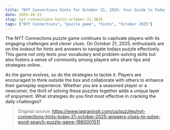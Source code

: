 ```yaml
---
title: "NYT Connections Hints for October 21, 2025: Your Guide to Today's Puzzle Game"
date: 2025-10-21
slug: nyt-connections-hints-october-21-2025
tags: ["NYT Connections", "puzzle game", "hints", "October 2025"]
---
```


The NYT Connections puzzle game continues to captivate players with its engaging challenges and clever clues. On October 21, 2025, enthusiasts are on the lookout for hints and answers to navigate todays puzzle effectively. This game not only tests your vocabulary and problem-solving skills but also fosters a sense of community among players who share tips and strategies online.

As the game evolves, so do the strategies to tackle it. Players are encouraged to think outside the box and collaborate with others to enhance their gameplay experience. Whether you are a seasoned player or a newcomer, the thrill of solving these puzzles together adds a unique layer of enjoyment. What strategies do you find most effective in cracking the daily challenges?
> Original source: https://www.jagranjosh.com/us/puzzles/nyt-connections-hints-today-21-october-2025-answers-clues-to-solve-word-search-puzzle-game-1860001511